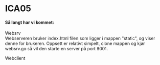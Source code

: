 # ICA05

#### Så langt har vi kommet:

Websrv    
Webserveren bruker index.html filen som ligger i mappen "static", og viser denne for brukeren.
Oppsett er relativt simpelt, clone mappen og kjør websrv.go så vil den starte en server på port 8001.   

Webclient
